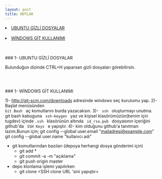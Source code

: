 ```yaml
---
layout: post
title: NOTLAR
---
```


<li><a href="#gizli">UBUNTU GİZLİ DOSYALAR</a></li><br>
<li><a href="#git"> WİNDOWS GİT KULLANIMI</a></li><br>
<br>

###<a id="gizli"> 1- UBUNTU GİZLİ DOSYALAR </a>

Bulunduğun dizinde CTRL+H yaparsan gizli dosyaları görebilirsin.

<br>
<br>

###<a id="git"> 1- WİNDOWS GİT KULLANIMI </a>

1)- <a href="http://git-scm.com/downloads" > http://git-scm.com/downloads </a>   adresinde windows seç kurulumu yap.
2)- Başlat menüsünden <code> Git Bash </code> aç komutlarını burda yazacaksın.
3)- <code> ssh </code> oluşturmayı unutma. git bash kabuguna <code> ssh-keygen </code> yaz ve kişisel klasörümüzün(benim için tugdev) içinde <code>.ssh </code> klasörünün altında <code> id_rsa.pub </code> dosyasının içeriğini github'da <code> SSH Keys </code> e yapıştır.
4)- kim olduğunu github'a tanıtman lazım.Bunun için;
	git config --global user.email "mailadresi@example.com"
	git config --global user.name "kullanıcı adı"
	
- git komutlarından bazıları (depoya herhangi dosya gönderimi için)
  - git add *
  - git commit -a -m "açıklama"
  - git push origin master
- depo klonlama işlemi yapılırken
  - git clone <SSH clone URL 'sini yapıştır>
<br>
<br> 



